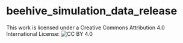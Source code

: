 # beehive_simulation_data_release

This work is licensed under a Creative Commons Attribution 4.0 International License: ![CC BY 4.0](https://img.shields.io/badge/License-CC%20BY%204.0-lightgrey.svg)
